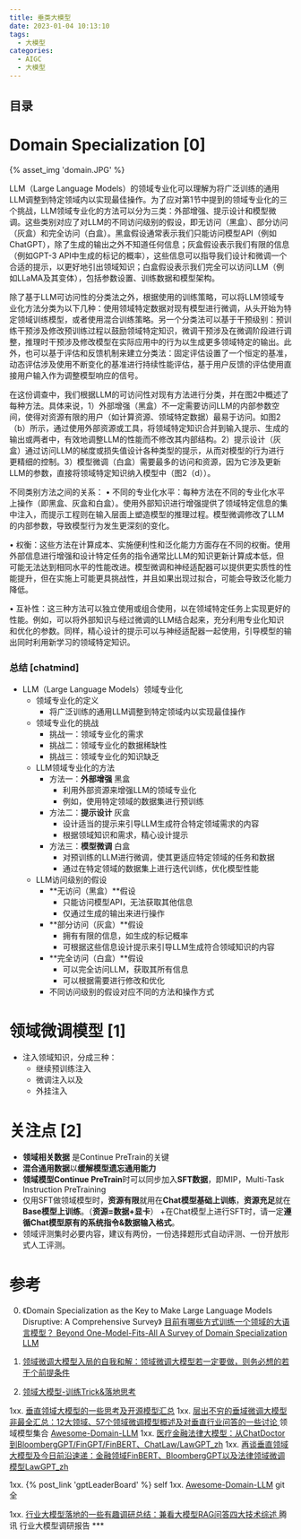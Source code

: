 ```yaml
---
title: 垂类大模型
date: 2023-01-04 10:13:10
tags:
  - 大模型
categories: 
  - AIGC
  - 大模型  
---
```


<p></p>
<!-- more -->

## 目录
<!-- toc -->

# Domain Specialization [0]
{% asset_img 'domain.JPG' %}

LLM（Large Language Models）的领域专业化可以理解为将广泛训练的通用LLM调整到特定领域内以实现最佳操作。为了应对第1节中提到的领域专业化的三个挑战，LLM领域专业化的方法可以分为三类：外部增强、提示设计和模型微调。这些类别对应了对LLM的不同访问级别的假设，即无访问（黑盒）、部分访问（灰盒）和完全访问（白盒）。黑盒假设通常表示我们只能访问模型API（例如ChatGPT），除了生成的输出之外不知道任何信息；灰盒假设表示我们有限的信息（例如GPT-3 API中生成的标记的概率），这些信息可以指导我们设计和微调一个合适的提示，以更好地引出领域知识；白盒假设表示我们完全可以访问LLM（例如LLaMA及其变体），包括参数设置、训练数据和模型架构。

除了基于LLM可访问性的分类法之外，根据使用的训练策略，可以将LLM领域专业化方法分类为以下几种：使用领域特定数据对现有模型进行微调，从头开始为特定领域训练模型，或者使用混合训练策略。另一个分类法可以基于干预级别：预训练干预涉及修改预训练过程以鼓励领域特定知识，微调干预涉及在微调阶段进行调整，推理时干预涉及修改模型在实际应用中的行为以生成更多领域特定的输出。此外，也可以基于评估和反馈机制来建立分类法：固定评估设置了一个恒定的基准，动态评估涉及使用不断变化的基准进行持续性能评估，基于用户反馈的评估使用直接用户输入作为调整模型响应的信号。

在这份调查中，我们根据LLM的可访问性对现有方法进行分类，并在图2中概述了每种方法。具体来说，1）外部增强（黑盒）不一定需要访问LLM的内部参数空间，使得对资源有限的用户（如计算资源、领域特定数据）最易于访问。如图2（b）所示，通过使用外部资源或工具，将领域特定知识合并到输入提示、生成的输出或两者中，有效地调整LLM的性能而不修改其内部结构。2）提示设计（灰盒）通过访问LLM的梯度或损失值设计各种类型的提示，从而对模型的行为进行更精细的控制。3）模型微调（白盒）需要最多的访问和资源，因为它涉及更新LLM的参数，直接将领域特定知识纳入模型中（图2（d））。

不同类别方法之间的关系：
• 不同的专业化水平：每种方法在不同的专业化水平上操作（即黑盒、灰盒和白盒）。使用外部知识进行增强提供了领域特定信息的集中注入，而提示工程则在输入层面上塑造模型的推理过程。模型微调修改了LLM的内部参数，导致模型行为发生更深刻的变化。

• 权衡：这些方法在计算成本、实施便利性和泛化能力方面存在不同的权衡。使用外部信息进行增强和设计特定任务的指令通常比LLM的知识更新计算成本低，但可能无法达到相同水平的性能改进。模型微调和神经适配器可以提供更实质性的性能提升，但在实施上可能更具挑战性，并且如果出现过拟合，可能会导致泛化能力降低。

• 互补性：这三种方法可以独立使用或组合使用，以在领域特定任务上实现更好的性能。例如，可以将外部知识与经过微调的LLM结合起来，充分利用专业化知识和优化的参数。同样，精心设计的提示可以与神经适配器一起使用，引导模型的输出同时利用新学习的领域特定知识。


### 总结 [chatmind]
- LLM（Large Language Models）领域专业化
  - 领域专业化的定义
    - 将广泛训练的通用LLM调整到特定领域内以实现最佳操作
  - 领域专业化的挑战
    - 挑战一：领域专业化的需求
    - 挑战二：领域专业化的数据稀缺性
    - 挑战三：领域专业化的知识缺乏
  - LLM领域专业化的方法
    - 方法一：**外部增强**  黑盒 
      - 利用外部资源来增强LLM的领域专业化
      - 例如，使用特定领域的数据集进行预训练
    - 方法二：**提示设计** 灰盒
      - 设计适当的提示来引导LLM生成符合特定领域需求的内容
      - 根据领域知识和需求，精心设计提示
    - 方法三：**模型微调** 白盒
      - 对预训练的LLM进行微调，使其更适应特定领域的任务和数据
      - 通过在特定领域的数据集上进行迭代训练，优化模型性能
  - LLM访问级别的假设
    - **无访问（黑盒）**假设
      - 只能访问模型API，无法获取其他信息
      - 仅通过生成的输出来进行操作
    - **部分访问（灰盒）**假设
      - 拥有有限的信息，如生成的标记概率
      - 可根据这些信息设计提示来引导LLM生成符合领域知识的内容
    - **完全访问（白盒）**假设
      - 可以完全访问LLM，获取其所有信息
      - 可以根据需要进行修改和优化
    - 不同访问级别的假设对应不同的方法和操作方式


# 领域微调模型 [1]

+ 注入领域知识，分成三种：
  - 继续预训练注入
  - 微调注入以及
  - 外挂注入

# 关注点 [2]
+ **领域相关数据**  是Continue PreTrain的关键
+ **混合通用数据**以**缓解模型遗忘通用能力**
+ **领域模型Continue PreTrain**时可以同步加入**SFT数据**，即MIP，Multi-Task Instruction PreTraining
+ 仅用SFT做领域模型时，**资源有限**就用在**Chat模型基础上训练**，**资源充足**就在**Base模型上训练**。（**资源=数据+显卡**）
+在Chat模型上进行SFT时，请一定**遵循Chat模型原有的系统指令&数据输入格式**。
+ 领域评测集时必要内容，建议有两份，一份选择题形式自动评测、一份开放形式人工评测。


# 参考
0. 《Domain Specialization as the Key to Make Large Language Models Disruptive: A Comprehensive Survey》
   [目前有哪些方式训练一个领域的大语言模型？ Beyond One-Model-Fits-All A Survey of Domain Specialization LLM](https://zhuanlan.zhihu.com/p/635480023)
   
1. [领域微调大模型入局的自我和解：领域微调大模型若一定要做，则务必想的若干个前提条件 ](https://mp.weixin.qq.com/s?__biz=MzAxMjc3MjkyMg==&mid=2648401405&idx=1&sn=59baf4a22d9a9abeb42599ac91e11a79)

2. [领域大模型-训练Trick&落地思考](https://zhuanlan.zhihu.com/p/648798461)


1xx. [垂直领域大模型的一些思考及开源模型汇总](https://zhuanlan.zhihu.com/p/642611747)
1xx. [层出不穷的垂域微调大模型非最全汇总：12大领域、57个领域微调模型概述及对垂直行业问答的一些讨论 ](https://mp.weixin.qq.com/s?__biz=MzAxMjc3MjkyMg==&mid=2648403459&idx=2&sn=0219fc098c208e36cd32940e71089fd2) 领域模型集合
    [Awesome-Domain-LLM](https://github.com/www6v/Awesome-Domain-LLM)
1xx. [医疗金融法律大模型：从ChatDoctor到BloombergGPT/FinGPT/FinBERT、ChatLaw/LawGPT_zh](https://blog.csdn.net/v_JULY_v/article/details/131550529?spm=1001.2014.3001.5502)
1xx. [再谈垂直领域大模型及今日前沿速递：金融领域FinBERT、BloombergGPT以及法律领域微调模型LawGPT_zh](https://mp.weixin.qq.com/s?__biz=MzAxMjc3MjkyMg==&mid=2648400666&idx=1&sn=bc47e8c4eca6fc4baaded42fa3c6bd77)

1xx. {% post_link 'gptLeaderBoard' %} self
1xx. [Awesome-Domain-LLM](https://github.com/www6v/Awesome-Domain-LLM)  git 全

1xx. [行业大模型落地的一些有趣调研总结：兼看大模型RAG问答四大技术综述 ](https://mp.weixin.qq.com/s/jgyIOOzRWAgilcW4HfufNQ)  腾讯 行业大模型调研报告 ***
